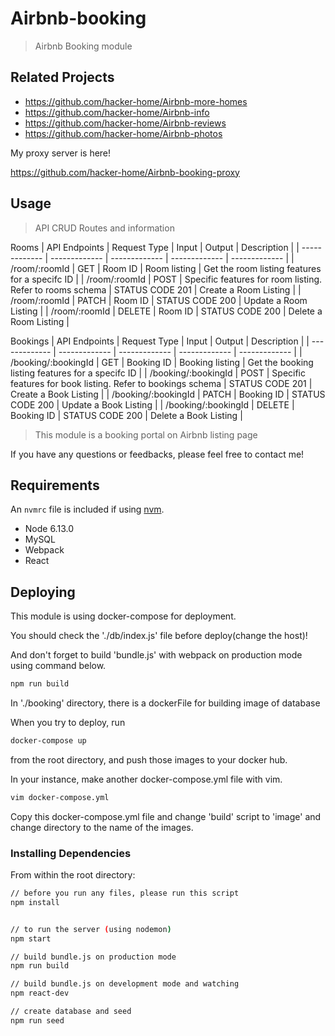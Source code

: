# Airbnb-booking

> Airbnb Booking module

## Related Projects

  - https://github.com/hacker-home/Airbnb-more-homes
  - https://github.com/hacker-home/Airbnb-info
  - https://github.com/hacker-home/Airbnb-reviews
  - https://github.com/hacker-home/Airbnb-photos

My proxy server is here!

https://github.com/hacker-home/Airbnb-booking-proxy

## Usage

> API CRUD Routes and information

Rooms
| API Endpoints  | Request Type | Input | Output | Description  |
| ------------- | ------------- | ------------- | ------------- | ------------- | 
| /room/:roomId | GET           | Room ID  | Room listing  | Get the room listing features for a specifc ID |
| /room/:roomId | POST          | Specific features for room listing. Refer to rooms schema | STATUS CODE 201  | Create a Room Listing | 
| /room/:roomId | PATCH         | Room ID  | STATUS CODE 200  | Update a Room Listing  |
| /room/:roomId | DELETE        | Room ID  | STATUS CODE 200  | Delete a Room Listing |


Bookings
| API Endpoints  | Request Type | Input | Output | Description  |
| ------------- | ------------- | ------------- | ------------- | ------------- | 
| /booking/:bookingId | GET           | Booking ID  | Booking listing  | Get the booking listing features for a specifc ID |
| /booking/:bookingId | POST          | Specific features for book listing. Refer to bookings schema | STATUS CODE 201  | Create a Book Listing  | 
| /booking/:bookingId | PATCH         | Booking ID  | STATUS CODE 200  | Update a Book Listing  |
| /booking/:bookingId | DELETE        | Booking ID  | STATUS CODE 200  | Delete a Book Listing |



> This module is a booking portal on Airbnb listing page

If you have any questions or feedbacks, please feel free to contact me!

## Requirements

An `nvmrc` file is included if using [nvm](https://github.com/creationix/nvm).

- Node 6.13.0
- MySQL
- Webpack
- React


## Deploying

This module is using docker-compose for deployment.

You should check the './db/index.js' file before deploy(change the host)!

And don't forget to build 'bundle.js' with webpack on production mode using command below.
```sh
npm run build
```

In './booking' directory, there is a dockerFile for building image of database

When you try to deploy, run 
```sh
docker-compose up
```
from the root directory, and push those images to your docker hub.

In your instance, make another docker-compose.yml file with vim.
```sh
vim docker-compose.yml
```

Copy this docker-compose.yml file and change 'build' script to 'image' and change directory to the name of the images.


### Installing Dependencies

From within the root directory:

```sh
// before you run any files, please run this script
npm install


// to run the server (using nodemon)
npm start

// build bundle.js on production mode
npm run build

// build bundle.js on development mode and watching
npm react-dev

// create database and seed
npm run seed
```

